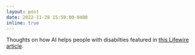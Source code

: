 ```yaml
---
layout: post
date: 2022-11-28 15:59:00-0400
inline: true
---
```


Thoughts on how AI helps people with disabilties featured in [this Lifewire article](https://www.lifewire.com/how-new-ai-technology-helps-people-with-disabilities-but-introduces-discrimination-6833099).